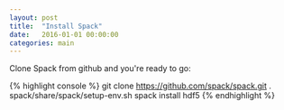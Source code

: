 ```yaml
---
layout: post
title:  "Install Spack"
date:   2016-01-01 00:00:00
categories: main
---
```


Clone Spack from github and you're ready to go:

{% highlight console %}
git clone https://github.com/spack/spack.git
. spack/share/spack/setup-env.sh
spack install hdf5
{% endhighlight %}
